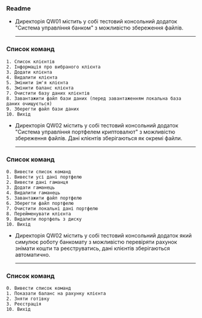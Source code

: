 ### Readme
- Директорія QW01
    містить у собі тестовий консольний додаток "Система управління банком"
    з можливістю збереження файлів.
    ***
###    Список команд
    1. Список клієнтів
    2. Інформація про вибраного клієнта
    3. Додати клієнта
    4. Видалити клієнта
    5. Змінити ім'я клієнта
    6. Змінити баланс клієнта
    7. Очистити базу даних клієнтів
    8. Завантажити файл бази даних (перед завантаженням локальна база даних очищується)
    9. Зберегти файл бази даних
    10. Вихід

- Директорія QW02
    містить у собі тестовий консольний додаток "Система управління портфелем криптовалют"
    з можливістю збереження файлів.
    Дані клієнтів зберігаються як окремі файли.
    ***
###    Список команд
    0. Вивести список команд
    1. Вивести усі дані портфелю
    2. Вивести дані гаманця
    3. Додати гаманець
    4. Видалити гаманець
    5. Завантажити файл портфелю
    6. Зберегти файл портфелю
    7. Очистити локальні дані портфелю
    8. Перейменувати клієнта
    9. Видалити портфель з диску
    10. Вихід

- Директорія QW02
    містить у собі тестовий консольний додаток який симулює роботу банкомату з можливістю перевіряти рахунок знімати кошти та реєструватись, дані клієнтів зберігаються автоматично.
    ***
###    Список команд
    0. Вивести список команд
    1. Показати баланс на рахунку клієнта
    2. Зняти готівку
    3. Реєстрація
    10. Вихід
